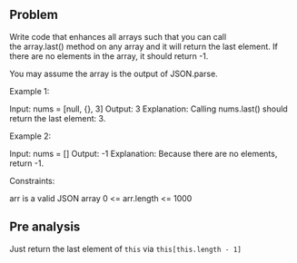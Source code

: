 ## Problem

Write code that enhances all arrays such that you can call the array.last() method on any array and it will return the last element. If there are no elements in the array, it should return -1.

You may assume the array is the output of JSON.parse.



Example 1:

Input: nums = [null, {}, 3]
Output: 3
Explanation: Calling nums.last() should return the last element: 3.

Example 2:

Input: nums = []
Output: -1
Explanation: Because there are no elements, return -1.



Constraints:

arr is a valid JSON array
0 <= arr.length <= 1000

## Pre analysis

Just return the last element of `this` via `this[this.length - 1]`
